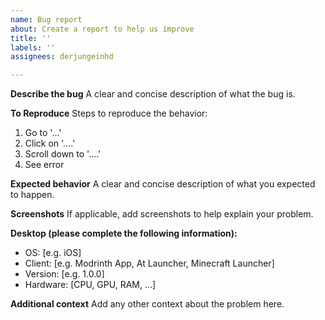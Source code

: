 ```yaml
---
name: Bug report
about: Create a report to help us improve
title: ''
labels: ''
assignees: derjungeinhd

---
```


**Describe the bug**
A clear and concise description of what the bug is.

**To Reproduce**
Steps to reproduce the behavior:
1. Go to '...'
2. Click on '....'
3. Scroll down to '....'
4. See error

**Expected behavior**
A clear and concise description of what you expected to happen.

**Screenshots**
If applicable, add screenshots to help explain your problem.

**Desktop (please complete the following information):**
 - OS: [e.g. iOS]
 - Client: [e.g. Modrinth App, At Launcher, Minecraft Launcher]
 - Version: [e.g. 1.0.0]
 - Hardware: [CPU, GPU, RAM, ...]

**Additional context**
Add any other context about the problem here.
